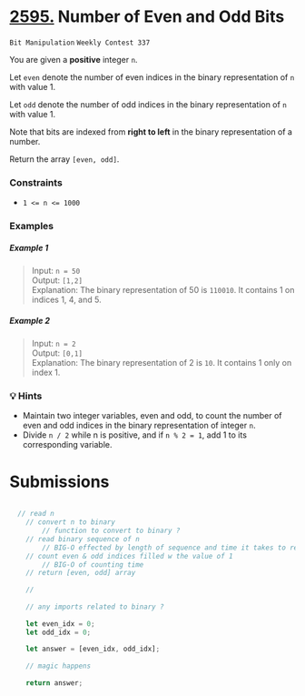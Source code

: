 # [2595.](https://leetcode.com/problems/number-of-even-and-odd-bits/description/) Number of Even and Odd Bits
`Bit Manipulation` `Weekly Contest 337`

You are given a **positive** integer `n`.

Let `even` denote the number of even indices in the binary representation of `n` with value 1.

Let `odd` denote the number of odd indices in the binary representation of `n` with value 1.

Note that bits are indexed from **right to left** in the binary representation of a number.

Return the array `[even, odd]`.

### Constraints
- `1 <= n <= 1000`

### Examples

##### Example 1
> Input: `n = 50`  
> Output: `[1,2]`  
> Explanation: 
> The binary representation of 50 is `110010`.
> It contains 1 on indices 1, 4, and 5.

##### Example 2
> Input: `n = 2`  
> Output: `[0,1]`  
> Explanation:
> The binary representation of 2 is `10`.
> It contains 1 only on index 1.

### 💡 Hints
- Maintain two integer variables, even and odd, to count the number of even and odd indices in the binary representation of integer `n`.
- Divide `n / 2` while n is positive, and if `n % 2 = 1`, add 1 to its corresponding variable.

# Submissions

```javascript

  // read n
    // convert n to binary
        // function to convert to binary ? 
    // read binary sequence of n
        // BIG-O effected by length of sequence and time it takes to read the sequence
    // count even & odd indices filled w the value of 1
        // BIG-O of counting time 
    // return [even, odd] array
    
    //
    
    // any imports related to binary ? 
    
    let even_idx = 0;
    let odd_idx = 0;
    
    let answer = [even_idx, odd_idx];
    
    // magic happens
    
    return answer;
```
